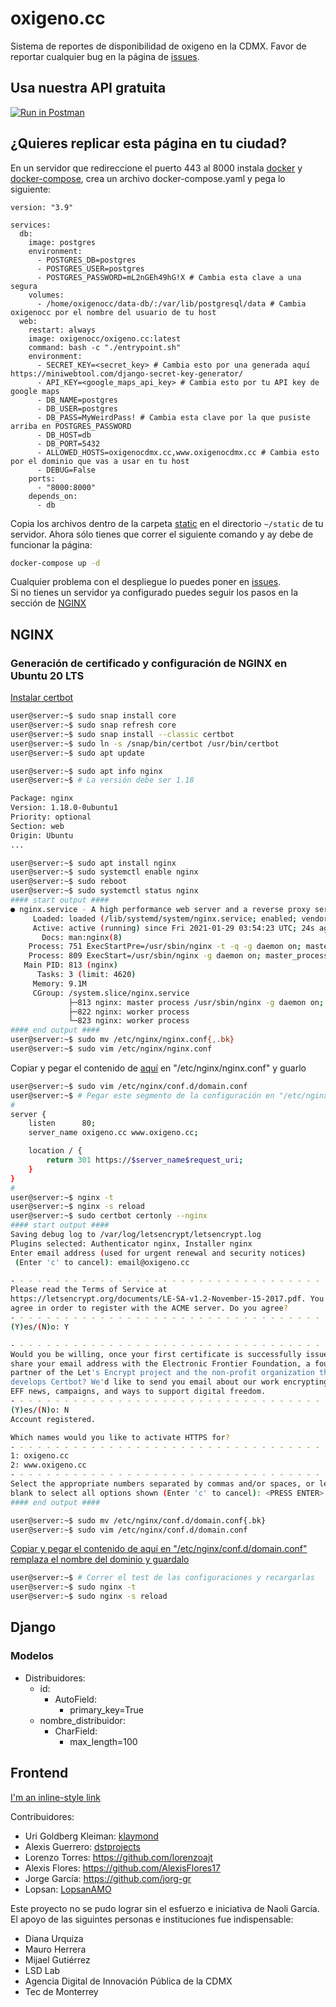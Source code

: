 # oxigeno.cc

Sistema de reportes de disponibilidad de oxigeno en la CDMX. Favor de reportar cualquier bug en la página de [issues](https://github.com/oxigenocc/oxigeno.cc/issues).

## Usa nuestra API gratuita
[![Run in Postman](https://run.pstmn.io/button.svg)](https://app.getpostman.com/run-collection/69624bc43b05a92a705a#?env%5Boxigeno_env%5D=W3sia2V5IjoibG9jYWxfdXJsIiwidmFsdWUiOiJodHRwOi8vbG9jYWxob3N0OjgwMDAvIiwiZW5hYmxlZCI6dHJ1ZX0seyJrZXkiOiJwcm9kX3VybCIsInZhbHVlIjoiaHR0cHM6Ly9kZXYtb3hpZ2Vuby5jZG14LmdvYi5teC8iLCJlbmFibGVkIjp0cnVlfV0=)

## ¿Quieres replicar esta página en tu ciudad?
En un servidor que redireccione el puerto 443 al 8000 instala [docker](https://docs.docker.com/engine/install/ubuntu/) y [docker-compose](https://docs.docker.com/compose/install/), crea un archivo docker-compose.yaml y pega lo siguiente:
```
version: "3.9"
   
services:
  db:
    image: postgres
    environment:
      - POSTGRES_DB=postgres
      - POSTGRES_USER=postgres
      - POSTGRES_PASSWORD=mL2nGEh49hG!X # Cambia esta clave a una segura
    volumes:
      - /home/oxigenocc/data-db/:/var/lib/postgresql/data # Cambia oxigenocc por el nombre del usuario de tu host
  web:
    restart: always
    image: oxigenocc/oxigeno.cc:latest
    command: bash -c "./entrypoint.sh"
    environment:
      - SECRET_KEY=<secret_key> # Cambia esto por una generada aquí https://miniwebtool.com/django-secret-key-generator/
      - API_KEY=<google_maps_api_key> # Cambia esto por tu API key de google maps
      - DB_NAME=postgres
      - DB_USER=postgres
      - DB_PASS=MyWeirdPass! # Cambia esta clave por la que pusiste arriba en POSTGRES_PASSWORD
      - DB_HOST=db
      - DB_PORT=5432
      - ALLOWED_HOSTS=oxigenocdmx.cc,www.oxigenocdmx.cc # Cambia esto por el dominio que vas a usar en tu host
      - DEBUG=False
    ports:
      - "8000:8000"
    depends_on:
      - db
```
Copia los archivos dentro de la carpeta [static](static/) en el directorio `~/static` de tu servidor. Ahora sólo tienes que correr el siguiente comando y ay debe de funcionar la página:
```bash
docker-compose up -d
```
Cualquier problema con el despliegue lo puedes poner en [issues](https://github.com/oxigenocc/oxigeno.cc/issues).  
Si no tienes un servidor ya configurado puedes seguir los pasos en la sección de [NGINX](#nginx)

## NGINX
### Generación de certificado y configuración de NGINX en Ubuntu 20 LTS

[Instalar certbot](https://certbot.eff.org/lets-encrypt/ubuntufocal-nginx)

```bash
user@server:~$ sudo snap install core
user@server:~$ sudo snap refresh core
user@server:~$ sudo snap install --classic certbot
user@server:~$ sudo ln -s /snap/bin/certbot /usr/bin/certbot
user@server:~$ sudo apt update

user@server:~$ sudo apt info nginx
user@server:~$ # La versión debe ser 1.18

Package: nginx
Version: 1.18.0-0ubuntu1
Priority: optional
Section: web
Origin: Ubuntu
...

user@server:~$ sudo apt install nginx
user@server:~$ sudo systemctl enable nginx
user@server:~$ sudo reboot
user@server:~$ sudo systemctl status nginx
#### start output ####
● nginx.service - A high performance web server and a reverse proxy server
     Loaded: loaded (/lib/systemd/system/nginx.service; enabled; vendor preset: enabled)
     Active: active (running) since Fri 2021-01-29 03:54:23 UTC; 24s ago
       Docs: man:nginx(8)
    Process: 751 ExecStartPre=/usr/sbin/nginx -t -q -g daemon on; master_process on; (code=exited, status=0/SUCCESS)
    Process: 809 ExecStart=/usr/sbin/nginx -g daemon on; master_process on; (code=exited, status=0/SUCCESS)
   Main PID: 813 (nginx)
      Tasks: 3 (limit: 4620)
     Memory: 9.1M
     CGroup: /system.slice/nginx.service
             ├─813 nginx: master process /usr/sbin/nginx -g daemon on; master_process on;
             ├─822 nginx: worker process
             └─823 nginx: worker process
#### end output ####
user@server:~$ sudo mv /etc/nginx/nginx.conf{,.bk}
user@server:~$ sudo vim /etc/nginx/nginx.conf
```

Copiar y pegar el contenido de [aquí](conf/nginx.conf) en "/etc/nginx/nginx.conf" y guarlo

```bash
user@server:~$ sudo vim /etc/nginx/conf.d/domain.conf
user@server:~$ # Pegar este segmento de la configuración en "/etc/nginx/conf.d/domain.conf" y guardarlo
#
server {
    listen      80;
    server_name oxigeno.cc www.oxigeno.cc;

    location / {
        return 301 https://$server_name$request_uri;
    }
}
#
user@server:~$ nginx -t
user@server:~$ nginx -s reload
user@server:~$ sudo certbot certonly --nginx
#### start output ####
Saving debug log to /var/log/letsencrypt/letsencrypt.log
Plugins selected: Authenticator nginx, Installer nginx
Enter email address (used for urgent renewal and security notices)
 (Enter 'c' to cancel): email@oxigeno.cc

- - - - - - - - - - - - - - - - - - - - - - - - - - - - - - - - - - - - - - - -
Please read the Terms of Service at
https://letsencrypt.org/documents/LE-SA-v1.2-November-15-2017.pdf. You must
agree in order to register with the ACME server. Do you agree?
- - - - - - - - - - - - - - - - - - - - - - - - - - - - - - - - - - - - - - - -
(Y)es/(N)o: Y

- - - - - - - - - - - - - - - - - - - - - - - - - - - - - - - - - - - - - - - -
Would you be willing, once your first certificate is successfully issued, to
share your email address with the Electronic Frontier Foundation, a founding
partner of the Let's Encrypt project and the non-profit organization that
develops Certbot? We'd like to send you email about our work encrypting the web,
EFF news, campaigns, and ways to support digital freedom.
- - - - - - - - - - - - - - - - - - - - - - - - - - - - - - - - - - - - - - - -
(Y)es/(N)o: N
Account registered.

Which names would you like to activate HTTPS for?
- - - - - - - - - - - - - - - - - - - - - - - - - - - - - - - - - - - - - - - -
1: oxigeno.cc
2: www.oxigeno.cc
- - - - - - - - - - - - - - - - - - - - - - - - - - - - - - - - - - - - - - - -
Select the appropriate numbers separated by commas and/or spaces, or leave input
blank to select all options shown (Enter 'c' to cancel): <PRESS ENTER>
#### end output ####
```

```bash
user@server:~$ sudo mv /etc/nginx/conf.d/domain.conf{.bk}
user@server:~$ sudo vim /etc/nginx/conf.d/domain.conf
```

[Copiar y pegar el contenido de aquí en "/etc/nginx/conf.d/domain.conf" remplaza el nombre del dominio y guardalo](conf/oxigenocc.conf)

```bash
user@server:~$ # Correr el test de las configuraciones y recargarlas
user@server:~$ sudo nginx -t
user@server:~$ sudo nginx -s reload
```

## Django
### Modelos
* Distribuidores:
  - id:
    * AutoField:
      - primary_key=True
  - nombre_distribuidor:
    * CharField:
      - max_length=100

## Frontend

[I'm an inline-style link](https://www.google.com)

Contribuidores:
* Uri Goldberg Kleiman: [klaymond](https://github.com/klaymond)
* Alexis Guerrero: [dstprojects](https://github.com/dstprojects)
* Lorenzo Torres: https://github.com/lorenzoajt 
* Alexis Flores: https://github.com/AlexisFlores17
* Jorge García: https://github.com/jorg-gr
* Lopsan: [LopsanAMO](https://github.com/LopsanAMO)

Este proyecto no se pudo lograr sin el esfuerzo e iniciativa de Naoli García. El apoyo de las siguintes personas e instituciones fue indispensable:
* Diana Urquiza
* Mauro Herrera
* Mijael Gutiérrez
* LSD Lab
* Agencia Digital de Innovación Pública de la CDMX
* Tec de Monterrey

